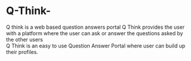 # Q-Think-
Q think is a web based question answers portal 
Q Think provides the user with a platform where the user can ask or answer the questions asked by the other users<br>
Q Think is an easy to use Question Answer Portal where user can build up their profiles.
